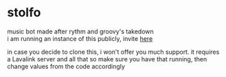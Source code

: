 # stolfo
music bot made after rythm and groovy's takedown<br/>i am running an instance of this publicly, invite [here](https://discord.com/api/oauth2/authorize?client_id=889928187746873344&permissions=412689493312&scope=bot)


in case you decide to clone this, i won't offer you much support. it requires a Lavalink server and all that so make sure you have that running, then change values from the code accordingly
